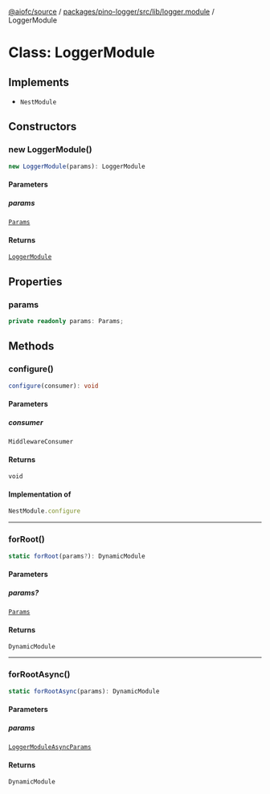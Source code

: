 [@aiofc/source](../../../../../../index.md) / [packages/pino-logger/src/lib/logger.module](../index.md) / LoggerModule

# Class: LoggerModule

## Implements

- `NestModule`

## Constructors

### new LoggerModule()

```ts
new LoggerModule(params): LoggerModule
```

#### Parameters

##### params

[`Params`](../../params/interfaces/Params.md)

#### Returns

[`LoggerModule`](LoggerModule.md)

## Properties

### params

```ts
private readonly params: Params;
```

## Methods

### configure()

```ts
configure(consumer): void
```

#### Parameters

##### consumer

`MiddlewareConsumer`

#### Returns

`void`

#### Implementation of

```ts
NestModule.configure
```

***

### forRoot()

```ts
static forRoot(params?): DynamicModule
```

#### Parameters

##### params?

[`Params`](../../params/interfaces/Params.md)

#### Returns

`DynamicModule`

***

### forRootAsync()

```ts
static forRootAsync(params): DynamicModule
```

#### Parameters

##### params

[`LoggerModuleAsyncParams`](../../params/interfaces/LoggerModuleAsyncParams.md)

#### Returns

`DynamicModule`
